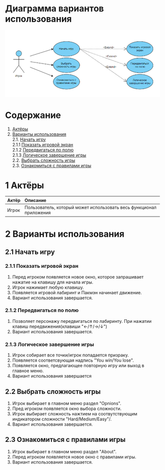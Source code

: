 # Диаграмма вариантов использования

![Диаграмма вариантов использования](https://github.com/BoryaD/PacMan/blob/master/Images/Diagrams/Use_case.png)

# Содержание

1. [Актёры](#1) <br>
2. [Варианты использования](#2) <br>
    2.1. [Начать игру](#2.1) <br>
      2.1.1 [Показать игровой экран](#2.1.1) <br>
      2.1.2 [Передвигаться по полю](#2.1.2) <br>
      2.1.3 [Логическое завершение игры](#2.1.3) <br>
    2.2. [Выбрать сложность игры](#2.2) <br>
    2.3. [Ознакомиться с правилами игры](#2.3) <br>
    
        
 <a name="1"/>
 
 # 1 Актёры
 
| Актёр | Описание |
|:--|:--|
| Игрок | Пользователь, который может использовать весь функционал приложения |

<a name="2"/>

# 2 Варианты использования

<a name="2.1"/>

## 2.1 Начать игру

<a name="2.1.1"/>

### 2.1.1 Показать игровой экран
1. Перед игроком появляется новое окно, которое запрашивает нажатие на клавишу для начала игры.<br>
2. Игрок нажимает любую клавишу.<br>
3. Появляется игровой лабиринт и Пакмэн начинает движение.
4. Вариант использования завершается.

<a name="2.1.2"/>

### 2.1.2 Передвигаться по полю
1. Позволяет персонажу передвигаться по лабиринту. При нажатии клавиш передвижения(клавиши "←/↑/→/↓")
2. Вариант использования завершается.

<a name="2.1.3"/>

### 2.1.3 Логическое завершение игры
1. Игрок собирает все точки/игрок попадается призраку. 
2. Появляется соответсвующая надпись "You win/You lose".
3. Появляется окно, предлагающее повторную игру или выход в главное меню.
4. Вариант использования завершается

<a name="2.2"/>

## 2.2 Выбрать сложность игры
1. Игрок выбирает в главном меню раздел "Opnions".
2. Пред игроком появляется окно выбора сложности.
3. Игрок выбирает сложность нажтием на соотвутствующим индикатором сложности "Hard/Medium/Easy"/.
4. Вариант использования завершается.

<a name="2.3"/>

## 2.3 Ознакомиться с правилами игры
1. Игрок выбирает в главном меню раздел "About".
2. Перед игроком появляется новое окно с правилами игры.<br>
3. Вариант использования завершается.
